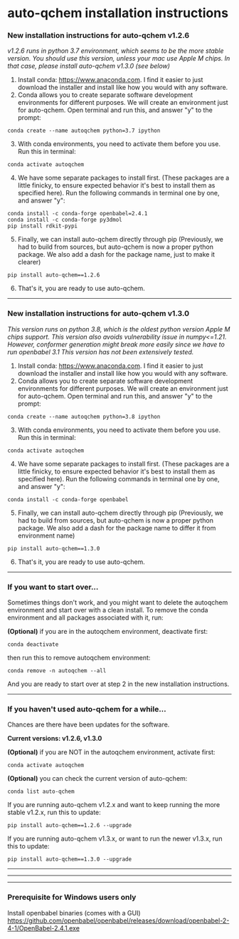 # auto-qchem installation instructions

### New installation instructions for auto-qchem v1.2.6
*v1.2.6 runs in python 3.7 environment, which seems to be the more stable version.*
*You should use this version, unless your mac use Apple M chips. In that case, please install auto-qchem v1.3.0 (see below)* 
1. Install conda: https://www.anaconda.com. I find it easier to just download the installer and install like how you would with any software.
2. Conda allows you to create separate software development environments for different purposes. We will create an environment just for auto-qchem. Open terminal and run this, and answer "y" to the prompt:
```
conda create --name autoqchem python=3.7 ipython
```
3. With conda environments, you need to activate them before you use. Run this in terminal: 
 ```
 conda activate autoqchem 
 ```
4. We have some separate packages to install first.
(These packages are a little finicky, to ensure expected behavior it's best to install them as specified here). Run the following commands in terminal one by one, and answer "y": 
 ```
conda install -c conda-forge openbabel=2.4.1
conda install -c conda-forge py3dmol
pip install rdkit-pypi
 ```
5. Finally, we can install auto-qchem directly through pip 
(Previously, we had to build from sources, but auto-qchem is now a proper python package. We also add a dash for the package name, just to make it clearer)
 ```
pip install auto-qchem==1.2.6
 ```
6. That's it, you are ready to use auto-qchem. 

---

### New installation instructions for auto-qchem v1.3.0
*This version runs on python 3.8, which is the oldest python version Apple M chips support.*
*This version also avoids vulnerability issue in numpy<=1.21. However, conformer generation might break more easily since we have to run openbabel 3.1*
*This version has not been extensively tested.*

1. Install conda: https://www.anaconda.com. I find it easier to just download the installer and install like how you would with any software.
2. Conda allows you to create separate software development environments for different purposes. We will create an environment just for auto-qchem. Open terminal and run this, and answer "y" to the prompt:
```
conda create --name autoqchem python=3.8 ipython
```
3. With conda environments, you need to activate them before you use. Run this in terminal: 
 ```
 conda activate autoqchem 
 ```
4. We have some separate packages to install first.
(These packages are a little finicky, to ensure expected behavior it's best to install them as specified here). Run the following commands in terminal one by one, and answer "y": 
 ```
conda install -c conda-forge openbabel
 ```
5. Finally, we can install auto-qchem directly through pip 
(Previously, we had to build from sources, but auto-qchem is now a proper python package. We also add a dash for the package name to differ it from environment name)
 ```
pip install auto-qchem==1.3.0
 ```
6. That's it, you are ready to use auto-qchem. 

---

### If you want to start over...
Sometimes things don't work, and you might want to delete the autoqchem environment and start over with a clean install. To remove the conda environment and all packages associated with it, run:

**(Optional)** if you are in the autoqchem environment, deactivate first:
 ```
conda deactivate
 ```
then run this to remove autoqchem environment:
 ```
conda remove -n autoqchem --all
 ```
And you are ready to start over at step 2 in the new installation instructions. 

---

### If you haven't used auto-qchem for a while...
Chances are there have been updates for the software.

**Current versions: v1.2.6, v1.3.0**

**(Optional)** if you are NOT in the autoqchem environment, activate first:
 ```
conda activate autoqchem
 ```

**(Optional)** you can check the current version of auto-qchem:
 ```
conda list auto-qchem
 ```

If you are running auto-qchem v1.2.x and want to keep running the more stable v1.2.x, run this to update:
 ```
pip install auto-qchem==1.2.6 --upgrade
 ```

If you are running auto-qchem v1.3.x, or want to run the newer v1.3.x,  run this to update:
 ```
pip install auto-qchem==1.3.0 --upgrade
 ```

---

---

---


### Prerequisite for Windows users only
Install openbabel binaries (comes with a GUI)
https://github.com/openbabel/openbabel/releases/download/openbabel-2-4-1/OpenBabel-2.4.1.exe


